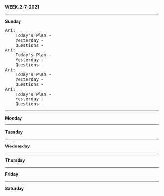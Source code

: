 <b>WEEK_2-7-2021</b>  
<hr>
<b>Sunday</b>  
<pre>
Ari: 
    Today's Plan - 
    Yesterday - 
    Questions - 
Ari: 
    Today's Plan - 
    Yesterday - 
    Questions - 
Ari: 
    Today's Plan - 
    Yesterday - 
    Questions - 
Ari: 
    Today's Plan - 
    Yesterday - 
    Questions - 
</pre>

<hr>
<b>Monday</b>  
<hr>
<b>Tuesday</b>  
<hr>
<b>Wednesday</b>  
<hr>
<b>Thursday</b>  
<hr>
<b>Friday</b>  
<hr>
<b>Saturday</b>
